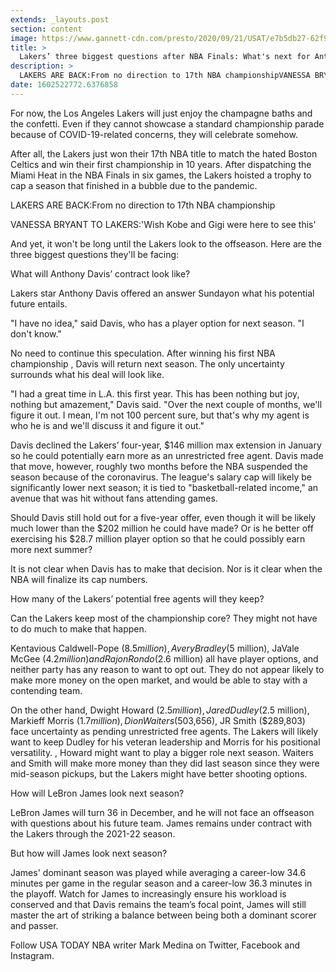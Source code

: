 ```yaml
--- 
extends: _layouts.post 
section: content 
image: https://www.gannett-cdn.com/presto/2020/09/21/USAT/e7b5db27-62f9-47e9-9cd0-1d938055cd12-2020-09-20_Anthony_Davis4.jpg?crop=1879,1057,x1,y73&width=1879&height=1057&format=pjpg&auto=webp 
title: > 
  Lakers’ three biggest questions after NBA Finals: What's next for Anthony Davis? 
description: > 
  LAKERS ARE BACK:From no direction to 17th NBA championshipVANESSA BRYANT TO LAKERS:'Wish Kobe and Gigi were here to see this'And yet, it won't be long until the Lakers look to the offseason.Here are the three biggest questions they'll be facing:What will Anthony Davis’ contract look like?Lakers star Anthony Davis offered an answer Sundayon what his potential future entails.After winning his first NBA championship , Davis will return next season.Or is he better off exercising his $28.7 million player option so that he could possibly earn more next summer? 
date: 1602522772.6376858 
--- 
```

For now, the Los Angeles Lakers will just enjoy the champagne baths and the confetti. Even if they cannot showcase a standard championship parade because of COVID-19-related concerns, they will celebrate somehow.

After all, the Lakers just won their 17th NBA title to match the hated Boston Celtics and win their first championship in 10 years. After dispatching the Miami Heat in the NBA Finals in six games, the Lakers hoisted a trophy to cap a season that finished in a bubble due to the pandemic.

LAKERS ARE BACK:From no direction to 17th NBA championship

VANESSA BRYANT TO LAKERS:'Wish Kobe and Gigi were here to see this'

And yet, it won't be long until the Lakers look to the offseason. Here are the three biggest questions they'll be facing:

What will Anthony Davis’ contract look like?

Lakers star Anthony Davis offered an answer Sundayon what his potential future entails.

"I have no idea," said Davis, who has a player option for next season. "I don't know."

No need to continue this speculation. After winning his first NBA championship , Davis will return next season. The only uncertainty surrounds what his deal will look like.

"I had a great time in L.A. this first year. This has been nothing but joy, nothing but amazement," Davis said. "Over the next couple of months, we'll figure it out. I mean, I'm not 100 percent sure, but that's why my agent is who he is and we'll discuss it and figure it out."

Davis declined the Lakers’ four-year, $146 million max extension in January so he could potentially earn more as an unrestricted free agent. Davis made that move, however, roughly two months before the NBA suspended the season because of the coronavirus. The league's salary cap will likely be significantly lower next season; it is tied to "basketball-related income," an avenue that was hit without fans attending games.

Should Davis still hold out for a five-year offer, even though it will be likely much lower than the $202 million he could have made? Or is he better off exercising his $28.7 million player option so that he could possibly earn more next summer?

It is not clear when Davis has to make that decision. Nor is it clear when the NBA will finalize its cap numbers.

How many of the Lakers’ potential free agents will they keep?

Can the Lakers keep most of the championship core? They might not have to do much to make that happen.

Kentavious Caldwell-Pope ($8.5 million), Avery Bradley ($5 million), JaVale McGee ($4.2 million) and Rajon Rondo ($2.6 million) all have player options, and neither party has any reason to want to opt out. They do not appear likely to make more money on the open market, and would be able to stay with a contending team.

On the other hand, Dwight Howard ($2.5 million), Jared Dudley ($2.5 million), Markieff Morris ($1.7 million), Dion Waiters ($503,656), JR Smith ($289,803) face uncertainty as pending unrestricted free agents. The Lakers will likely want to keep Dudley for his veteran leadership and Morris for his positional versatility. , Howard might want to play a bigger role next season. Waiters and Smith will make more money than they did last season since they were mid-season pickups, but the Lakers might have better shooting options.

How will LeBron James look next season?

LeBron James will turn 36 in December, and he will not face an offseason with questions about his future team. James remains under contract with the Lakers through the 2021-22 season.

But how will James look next season?

James' dominant season was played while averaging a career-low 34.6 minutes per game in the regular season and a career-low 36.3 minutes in the playoff. Watch for James to increasingly ensure his workload is conserved and that Davis remains the team’s focal point, James will still master the art of striking a balance between being both a dominant scorer and passer.

Follow USA TODAY NBA writer Mark Medina on Twitter, Facebook and Instagram.